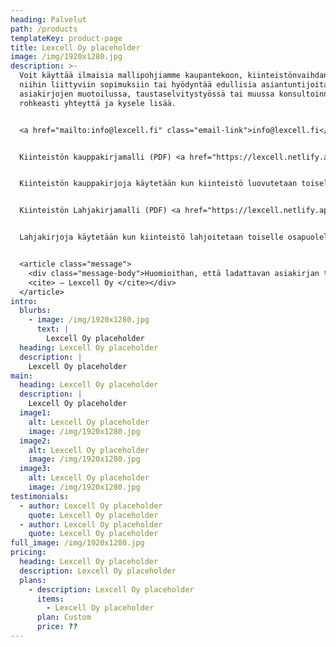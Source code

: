 ```yaml
---
heading: Palvelut
path: /products
templateKey: product-page
title: Lexcell Oy placeholder
image: /img/1920x1280.jpg
description: >-
  Voit käyttää ilmaisia mallipohjiamme kaupantekoon, kiinteistönvaihdantaan,
  niihin liittyviin sopimuksiin tai hyödyntää edullisia asiantuntijoitamme
  asiakirjojen muotoilussa, taustaselvitystyössä tai muussa konsultoinnissa. Ota
  rohkeasti yhteyttä ja kysele lisää.


  <a href="mailto:info@lexcell.fi" class="email-link">info@lexcell.fi</a> tai etunimi.sukunimi@lexcell.fi. Henkilöesittelyn löydät [täältä](https://lexcell.netlify.app/about).  


  Kiinteistön kauppakirjamalli (PDF) <a href="https://lexcell.netlify.app/static/pdf/kauppakirja.pdf"  class="pdf-link" download>Lataa</a>


  Kiinteistön kauppakirjoja käytetään kun kiinteistö luovutetaan toiselle osapuolelle vastiketta vastaan.


  Kiinteistön Lahjakirjamalli (PDF) <a href="https://lexcell.netlify.app/static/pdf/lahjakirja.pdf"  class="pdf-link" download>Lataa</a>


  Lahjakirjoja käytetään kun kiinteistö lahjoitetaan toiselle osapuolelle ilman vastiketta, esimerkiksi sukulaiselle.


  <article class="message">
  	<div class="message-body">Huomioithan, että ladattavan asiakirjan tietojen käyttäminen ei muodosta toimeksiantosopimusta Lexcell Oy:n ja käyttäjän välille. Tämä tarkoittaa, että Lexcell Oy ei vastaa vahingoista, joita mahdollisesti koituu materiaalin käytöstä. Lexcell Oy vastaa asiakirjoista, jotka on laadittu toimeksiantosuhteessa yhtiön kanssa.<br>
  	<cite> – Lexcell Oy </cite></div>
  </article>
intro:
  blurbs:
    - image: /img/1920x1280.jpg
      text: |
        Lexcell Oy placeholder
  heading: Lexcell Oy placeholder
  description: |
    Lexcell Oy placeholder
main:
  heading: Lexcell Oy placeholder
  description: |
    Lexcell Oy placeholder
  image1:
    alt: Lexcell Oy placeholder
    image: /img/1920x1280.jpg
  image2:
    alt: Lexcell Oy placeholder
    image: /img/1920x1280.jpg
  image3:
    alt: Lexcell Oy placeholder
    image: /img/1920x1280.jpg
testimonials:
  - author: Lexcell Oy placeholder
    quote: Lexcell Oy placeholder
  - author: Lexcell Oy placeholder
    quote: Lexcell Oy placeholder
full_image: /img/1920x1280.jpg
pricing:
  heading: Lexcell Oy placeholder
  description: Lexcell Oy placeholder
  plans:
    - description: Lexcell Oy placeholder
      items:
        - Lexcell Oy placeholder
      plan: Custom
      price: ??
---
```

